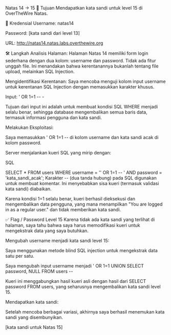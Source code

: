 Natas 14 → 15
🎯 Tujuan
Mendapatkan kata sandi untuk level 15 di OverTheWire Natas.

🔑 Kredensial
Username: natas14

Password: [kata sandi dari level 13]

URL: http://natas14.natas.labs.overthewire.org

🛠️ Langkah
Analisis Halaman: Halaman Natas 14 memiliki form login sederhana dengan dua kolom: username dan password. Tidak ada fitur unggah file. Ini menandakan bahwa kerentanannya bukanlah tentang file upload, melainkan SQL Injection.

Mengidentifikasi Kerentanan: Saya mencoba menguji kolom input username untuk kerentanan SQL Injection dengan memasukkan karakter khusus.

Input: ' OR 1=1 -- -

Tujuan dari input ini adalah untuk membuat kondisi SQL WHERE menjadi selalu benar, sehingga database mengembalikan semua baris data, termasuk informasi pengguna dan kata sandi.

Melakukan Eksploitasi:

Saya memasukkan ' OR 1=1 --  di kolom username dan kata sandi acak di kolom password.

Server menjalankan kueri SQL yang mirip dengan:

SQL

SELECT * FROM users WHERE username = '' OR 1=1 -- ' AND password = 'kata_sandi_acak';
Karakter -- (dua tanda hubung) pada SQL digunakan untuk membuat komentar. Ini menyebabkan sisa kueri (termasuk validasi kata sandi) diabaikan.

Karena kondisi 1=1 selalu benar, kueri berhasil dieksekusi dan mengembalikan data pengguna, yang mana menampilkan "You are logged in as a regular user." dan tidak memberikan kata sandi.

✅ Flag / Password Level 15
Karena tidak ada kata sandi yang terlihat di halaman, saya tahu bahwa saya harus memodifikasi kueri untuk mengekstrak data yang saya butuhkan.

Mengubah username menjadi kata sandi level 15:

Saya menggunakan metode blind SQL injection untuk mengekstrak data satu per satu.

Saya mengubah input username menjadi ' OR 1=1 UNION SELECT password, NULL FROM users -- 

Kueri ini menggabungkan hasil kueri asli dengan hasil dari SELECT password FROM users, yang seharusnya mengembalikan kata sandi level 15.

Mendapatkan kata sandi:

Setelah mencoba berbagai variasi, akhirnya saya berhasil menemukan kata sandi yang disembunyikan.

[kata sandi untuk Natas 15]
